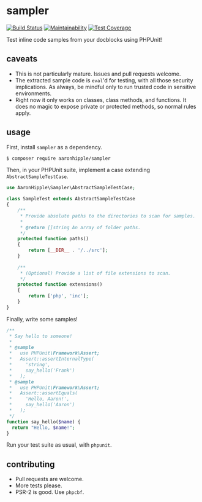 # sampler

[![Build Status](https://travis-ci.org/aaronhipple/sampler.svg?branch=master)](https://travis-ci.org/aaronhipple/sampler)
[![Maintainability](https://api.codeclimate.com/v1/badges/d0b8fc607863ad444c85/maintainability)](https://codeclimate.com/github/aaronhipple/sampler/maintainability)
[![Test Coverage](https://api.codeclimate.com/v1/badges/d0b8fc607863ad444c85/test_coverage)](https://codeclimate.com/github/aaronhipple/sampler/test_coverage)

Test inline code samples from your docblocks using PHPUnit!

## caveats
- This is not particularly mature. Issues and pull requests welcome.
- The extracted sample code is `eval`'d for testing, with all those security
  implications. As always, be mindful only to run trusted code in sensitive
  environments.
- Right now it only works on classes, class methods, and functions. It does no
  magic to expose private or protected methods, so normal rules apply.

## usage

First, install `sampler` as a dependency.

```bash
$ composer require aaronhipple/sampler
```

Then, in your PHPUnit suite, implement a case extending `AbstractSampleTestCase`.

```php
use AaronHipple\Sampler\AbstractSampleTestCase;

class SampleTest extends AbstractSampleTestCase
{
    /**
     * Provide absolute paths to the directories to scan for samples.
     * 
     * @return []string An array of folder paths.
     */
    protected function paths() 
    {
        return [__DIR__ . '/../src'];
    }
   
    /**
     * (Optional) Provide a list of file extensions to scan.
     */
    protected function extensions() 
    {
        return ['php', 'inc'];
    }
}
```

Finally, write some samples!

```php
/**
 * Say hello to someone!
 *
 * @sample
 *   use PHPUnit\Framework\Assert;
 *   Assert::assertInternalType(
 *     'string',
 *     say_hello('Frank')
 *   );
 * @sample
 *   use PHPUnit\Framework\Assert;
 *   Assert::assertEquals(
 *     'Hello, Aaron!',
 *     say_hello('Aaron')
 *   );
 */
function say_hello($name) {
  return "Hello, $name!";
}
```

Run your test suite as usual, with `phpunit`.

## contributing

- Pull requests are welcome.
- More tests please.
- PSR-2 is good. Use `phpcbf`.
